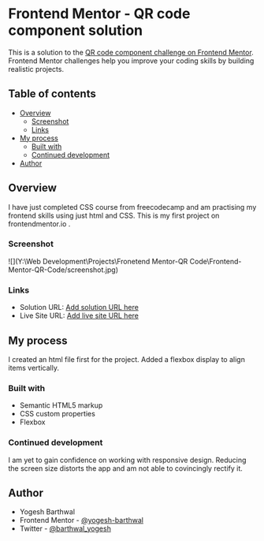 # Frontend Mentor - QR code component solution

This is a solution to the [QR code component challenge on Frontend Mentor](https://www.frontendmentor.io/challenges/qr-code-component-iux_sIO_H). Frontend Mentor challenges help you improve your coding skills by building realistic projects. 

## Table of contents

- [Overview](#overview)
  - [Screenshot](#screenshot)
  - [Links](#links)
- [My process](#my-process)
  - [Built with](#built-with)
  - [Continued development](#continued-development)
- [Author](#author)

## Overview
I have just completed CSS course from freecodecamp and am practising my frontend skills using just html and CSS. This is my first project on frontendmentor.io .
### Screenshot

![](Y:\Web Development\Projects\Fronetend Mentor-QR Code\Frontend-Mentor-QR-Code/screenshot.jpg)

### Links

- Solution URL: [Add solution URL here](https://your-solution-url.com)
- Live Site URL: [Add live site URL here](https://your-live-site-url.com)

## My process
I created an html file first for the project.
Added a flexbox display to align items vertically.

### Built with

- Semantic HTML5 markup
- CSS custom properties
- Flexbox

### Continued development

I am yet to gain confidence on working with responsive design.
Reducing the screen size distorts the app and am not able to covincingly rectify it.


## Author

- Yogesh Barthwal
- Frontend Mentor - [@yogesh-barthwal](https://www.frontendmentor.io/profile/yogesh-barthwal)
- Twitter - [@barthwal_yogesh](https://www.twitter.com/barthwal_yogesh)

